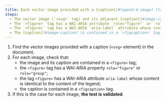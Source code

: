 ```yaml
---
title: Each vector image provided with a [caption](#legend-d-image) (tag `<svg>` associated with an adjacent [caption](#legend-d-image), does it verify, if necessary, these conditions?
steps:
  - The vector image (`<svg>` tag) and its adjacent [caption](#image-caption) are contained in a `<figure>` tag.
  - The `<figure>` tag has a WAI-ARIA attribute `role="figure"` or `role="group"`.
  - The `<figure>` tag has a WAI-ARIA `aria-label` attribute whose content is identical to the content of the [caption](#image-caption).
  - The [caption](#image-caption) is contained in a `<figcaption>` tag.
---
```


1. Find the vector images provided with a caption (`<svg>` element) in the document.
2. For each image, check that:
   - the image and its caption are contained in a `<figure>` tag;
   - the `<figure>` tag has a WAI-ARIA property `role="figure"` or `role="group"`;
   - the tag `<figure>` has a WAI-ARIA attribute `aria-label` whose content is identical to the content of the legend;
   - the caption is contained in a `<figcaption>` tag.
3. If this is the case for each image, **the test is validated**.
